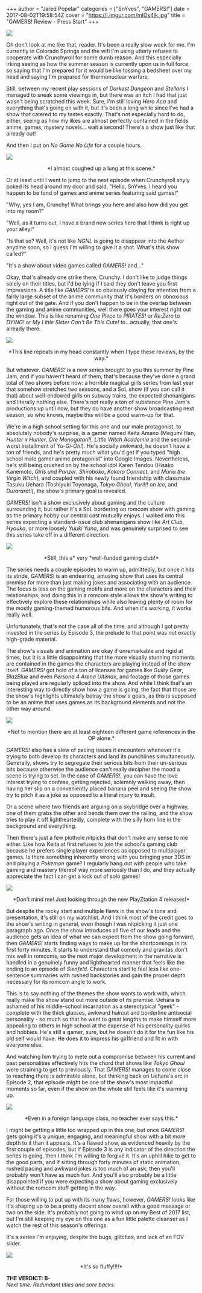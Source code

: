 +++
author = "Jared Popelar"
categories = ["SnYves", "GAMERS!"]
date = 2017-08-02T19:58:54Z
cover = "https://i.imgur.com/mIOs4Ik.jpg"
title = "GAMERS! Review - Press Start"
+++


![](https://i.imgur.com/7vWlMWs.jpg)

Oh don't look at me like that, reader. It's been a really slow week for me. I'm currently in Colorado Springs and the wifi I'm using utterly refuses to cooperate with Crunchyroll for some dumb reason. And this especially irking seeing as how the summer season is currently upon us in full force, so saying that I'm prepared for it would be like tossing a bedsheet over my head and saying I'm prepared for thermonuclear warfare.

Still, between my recent play sessions of *Darkest Dungeon* and *Stellaris* I managed to sneak some viewings in, but there was an itch I had that just wasn't being scratched this week. Sure, I'm still loving *Hero Aca* and everything that's going on with it, but it's been a long while since I've had a show that catered to my tastes exactly. That's not especially hard to do, either, seeing as how my likes are almost perfectly contained in the fields anime, games, mystery novels... wait a second! There's a show just like that already out!

And then I put on *No Game No Life* for a couple hours.

![](https://i.imgur.com/dg9CLdy.jpg)
<center>*I almost coughed up a lung at this scene.*</center>

Or at least until I went to jump to the next episode when Crunchyroll shyly poked its head around my door and said, "Hello, SnYves. I heard you happen to be fond of games and anime series featuring said games!"

"Why, yes I am, Crunchy! What brings you here and also how did you get into my room?"

"Well, as it turns out, I have a brand new series here that I think is right up your alley!"

"Is that so? Well, it's not like *NGNL* is going to disappear into the Aether anytime soon, so I guess I'm willing to give it a shot. What's this show called?"

"It's a show about video games called *GAMERS!* and..."

Okay, that's already one strike there, Crunchy. I don't like to judge things solely on their titles, but I'd be lying if I said they don't leave you first impressions. A title like *GAMERS!* is so obviously cloying for attention from a fairly large subset of the anime community that it's borders on obnoxious right out of the gate. And if you don't happen to be in the overlap between the gaming and anime communities, well there goes your interest right out the window. This is like renaming *One Piece* to *PIRATES!* or *Re:Zero* to *DYING!* or *My Little Sister Can't Be This Cute!* to...actually, that one's already there.

![](https://i.imgur.com/wecatVO.jpg)
<center>*This line repeats in my head constantly when I type these reviews, by the way.*</center>

But whatever. *GAMERS!* is a new series brought to you this summer by Pine Jam, and if you haven't heard of them, that's because they've done a grand total of two shows before now: a horrible magical girls series from last year that somehow stretched two seasons, and a SoL show (if you can call it that) about well-endowed girls on subway trains, the expected shenanigans and literally nothing else. There's not really a ton of substance Pine Jam's productions up until now, but they do have another show broadcasting next season, so who knows, maybe this will be a good warm-up for that.

We're in a high school setting for this one and our male protagonist, to absolutely nobody's surprise, is a gamer named Keita Amano (Megumi Han, *Hunter x Hunter*, *Ore Monogatari!!*, *Little Witch Academia* and the second-worst installment of *Yu-Gi-Oh!*). He's socially awkward, he doesn't have a ton of friends, and he's pretty much what you'd get if you typed "high school male gamer anime protagonist" into Google Images. Nevertheless, he's still being crushed on by the school idol Karen Tendou (Hisako Kanemoto, *Girls und Panzer*, *Shirobako*, *Kokoro Connect*, and *Maria the Virgin Witch*), and coupled with his newly found friendship with classmate Tasuku Uehara (Toshiyuki Toyonaga, *Tokyo Ghoul*, *Yuri!!! on Ice*, and *Durarara!!*), the show's primary goal is revealed. 

*GAMERS!* isn't a show exclusively about gaming and the culture surrounding it, but rather it's a SoL bordering on romcom show with gaming as the primary hobby our central cast mutually enjoys. I walked into this series expecting a standard-issue club shenanigans show like *Art Club*, *Hyouka*, or more loosely *Yuuki Yuna*, and was genuinely surprised to see this series take off in a different direction.

![](https://i.imgur.com/mdx6jJ1.jpg)
<center>*Still, this a* very *well-funded gaming club!*</center>

The series needs a couple episodes to warm up, admittedly, but once it hits its stride, *GAMERS!* is an endearing, amusing show that uses its central premise for more than just making jokes and associating with an audience. The focus is less on the gaming motifs and more on the characters and their relationships, and doing this in a romcom style allows the show's writing to effectively explore these relationships while also leaving plenty of room for the mostly gaming-themed humorous bits. And when it's working, it works really well.

Unfortunately, that's not the case all of the time, and although I got pretty invested in the series by Episode 3, the prelude to that point was not exactly high-grade material. 

The show's visuals and animation are okay if unremarkable and rigid at times, but it is a little disappointing that the more visually stunning moments are contained in the games the characters are playing instead of the show itself. *GAMERS!* got hold of a ton of licenses for games like *Guilty Gear*, *BlazBlue* and even *Persona 4 Arena Ultimax*, and footage of those games being played are regularly spliced into the show. And while I think that's an interesting way to directly show how a game is going, the fact that those are the show's highlights ultimately betray the show's goals, as this is supposed to be an anime that uses games as its background elements and not the other way around.

![](https://i.imgur.com/j6uqAzK.jpg)
<center>*Not to mention there are at least eighteen different game references in the OP alone.*</center>

*GAMERS!* also has a slew of pacing issues it encounters whenever it's trying to both develop its characters and land its punchlines simultaneously. Generally, shows try to segregate their serious bits from their un-serious bits because otherwise the audience can't really decipher the mood a scene is trying to set. In the case of *GAMERS!*, you can have the love interest trying to confess, getting rejected, solemnly walking away, then having her slip on a conveniently placed banana peel and seeing the show try to pitch it as a joke as opposed to a literal injury to insult.

Or a scene where two friends are arguing on a skybridge over a highway, one of them grabs the other and bends them over the railing, and the show tries to play it off lightheartedly, complete with the silly horn line in the background and everything.

Then there's just a few plothole nitpicks that don't make any sense to me either. Like how Keita at first refuses to join the school's gaming club because he prefers single player experiences as opposed to multiplayer games. Is there something inherently wrong with you bringing your 3DS in and playing a *Pokemon* game? I regularly hang out with people who take gaming and mastery thereof way more seriously than I do, and they actually appreciate the fact I can get a kick out of solo games!

![](https://i.imgur.com/9fdsc5q.jpg)
<center>*Don't mind me! Just looking through the new PlayZtation 4 releases!*</center>

But despite the rocky start and multiple flaws in the show's tone and presentation, it's still on my watchlist. And I think most of the credit goes to the show's writing in general, even though I was nitpicking it just one paragraph ago. Once the show introduces all five of our leads and the audience gets an idea of what we can expect from the show going forward, then *GAMERS!* starts finding ways to make up for the shortcomings in its first forty minutes. It starts to understand that comedy and gravitas don't mix well in romcoms, so the next major development in the narrative is handled in a genuinely funny and lighthearted manner that feels like the ending to an episode of *Sienfeld*. Characters start to feel less like one-sentence summaries with rushed backstories and gain the proper depth necessary for its romcom angle to work. 

This is to say nothing of the themes the show wants to work with, which really make the show stand out more outside of its premise. Uehara is ashamed of his middle-school incarnation as a stereotypical "geek" - complete with the thick glasses, awkward haircut and borderline antisocial personality - so much so that he went to great lengths to make himself more appealing to others in high school at the expense of his personality quirks and hobbies. He's still a gamer, sure, but he doesn't do it for the fun like his old self would have. He does it to impress his girlfriend and fit in with everyone else. 

And watching him trying to mete out a compromise between his current and past personalities effectively hits the chord that shows like *Tokyo Ghoul* were straining to get to previously. That *GAMERS!* manages to come close to reaching there is admirable alone, but thinking back on Uehara's arc in Episode 2, that episode might be one of the show's most impactful moments so far, even if the show on the whole still feels like it's warming up.

![](https://i.imgur.com/Ej39ehS.jpg)
<center>*Even in a foreign language class, no teacher ever says this.*</center>

I might be getting a little too wrapped up in this one, but once *GAMERS!* gets going it's a unique, engaging, and meaningful show with a bit more depth to it than it appears. It's a flawed show, as evidenced heavily by the first couple of episodes, but if Episode 3 is any indicator of the direction the series is going, then I think I'm willing to forgive it. It's an uphill hike to get to the good parts, and if sitting through forty minutes of static animation, rushed pacing and awkward jokes is too much of an ask, then you'll probably won't have as much fun. And you'll also probably be a little disappointed if you were expecting a show about gaming exclusively without the romcom stuff getting in the way.

For those willing to put up with its many flaws, however, *GAMERS!* looks like it's shaping up to be a pretty decent show overall with a good message or two on the side. It's probably not going to wind up on my Best of 2017 list, but I'm still keeping my eye on this one as a fun little palette cleanser as I watch the rest of this season's offerings.

It's a series I'm enjoying, despite the bugs, glitches, and lack of an FOV slider.

![](https://i.imgur.com/hytUEZs.gif)
<center>*It's so fluffy!!!!*</center>

**THE VERDICT: B-**  
*Next time: Redundant titles and sore backs.*

